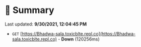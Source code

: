 # 📖 Summary
Last updated: **9/30/2021, 12:04:45 PM**

- `GET` [https://Bhadwa-sala.toxicblte.repl.co](https://Bhadwa-sala.toxicblte.repl.co) - **Down** (120256ms)
